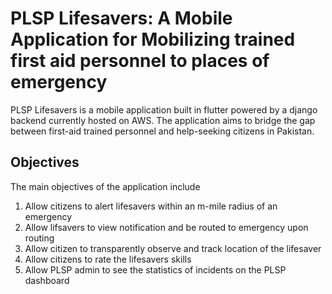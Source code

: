 # PLSP Lifesavers: A Mobile Application for Mobilizing trained first aid personnel to places of emergency

PLSP Lifesavers is a mobile application built in flutter powered by a django backend currently hosted on AWS. The application aims to bridge the gap between first-aid trained personnel and help-seeking citizens in Pakistan.

## Objectives

The main objectives of the application include

1. Allow citizens to alert lifesavers within an m-mile radius of an emergency
2. Allow lifsavers to view notification and be routed to emergency upon routing
3. Allow citizen to transparently observe and track location of the lifesaver
4. Allow citizens to rate the lifesavers skills
5. Allow PLSP admin to see the statistics of incidents on the PLSP dashboard
